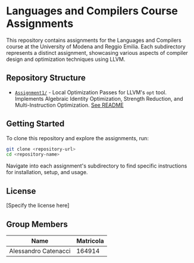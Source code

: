 # Languages and Compilers Course Assignments

This repository contains assignments for the Languages and Compilers course at the University of Modena and Reggio Emilia. Each subdirectory represents a distinct assignment, showcasing various aspects of compiler design and optimization techniques using LLVM.

## Repository Structure

- [`Assignment1/`](Assignment1/) - Local Optimization Passes for LLVM's `opt` tool. Implements Algebraic Identity Optimization, Strength Reduction, and Multi-Instruction Optimization. [See README](Assignment1/README.md)

## Getting Started

To clone this repository and explore the assignments, run:

```bash
git clone <repository-url>
cd <repository-name>
```

Navigate into each assignment's subdirectory to find specific instructions for installation, setup, and usage.

## License

[Specify the license here]


## Group Members
| Name  | Matricola |
|-------|-----------|
|Alessandro Catenacci | 164914 |
